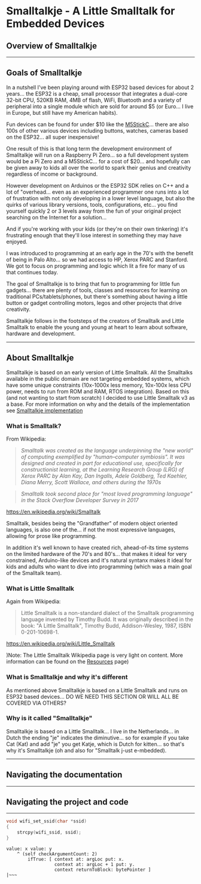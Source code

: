 # **Smalltalkje - A Little Smalltalk for Embedded Devices**

## **Overview of Smalltalkje**

---

## **Goals of Smalltalkje**

In a nutshell I've been playing around with ESP32 based devices for about 2 years... the ESP32 is a cheap, small processor that integrates a dual-core 32-bit CPU, 520KB RAM, 4MB of flash, WiFi, Bluetooth and a variety of peripheral into a single module which are sold for around $5 (or Euro... I live in Europe, but still have my American habits).

Fun devices can be found for under $10 like the [M5StickC](https://m5stack-store.myshopify.com/products/stick-c)... there are also 100s of other various devices including buttons, watches, cameras based on the ESP32... all super inexpensive!

One result of this is that long term the development environment of Smalltalkje will run on a Raspberry Pi Zero... so a full development system would be a Pi Zero and a M5StickC... for a cost of $20... and hopefully can be given away to kids all over the world to spark their genius and creativity regardless of income or background.

However development on Arduinos or the ESP32 SDK relies on C++ and a lot of "overhead... even as an experienced programmer one runs into a lot of frustration with not only developing in a lower level language, but also the quirks of various library versions, tools, configurations, etc... you find yourself quickly 2 or 3 levels away from the fun of your original project searching on the Internet for a solution... 

And if you're working with your kids (or they're on their own tinkering) it's frustrating enough that they'll lose interest in something they may have enjoyed.

I was introduced to programming at an early age in the 70's with the benefit of being in Palo Alto... so we had access to HP, Xerox PARC and Stanford. We got to focus on programming and logic which lit a fire for many of us that continues today.

The goal of Smalltalkje is to bring that fun to programming for little fun gadgets... there are plenty of tools, classes and resources for learning on traditional PCs/tablets/phones, but there's something about having a little button or gadget controlling motors, legos and other projects that drive creativity.

Smalltalkje follows in the footsteps of the creators of Smalltalk and Little Smalltalk to enable the young and young at heart to learn about software, hardware and development.

---

## **About Smalltalkje**

Smalltalkje is based on an early version of Little Smalltalk. All the Smalltalks available in the public domain are not targeting embedded systems, which have some unique constraints (10x-1000x less memory, 10x-100x less CPU power, needs to run from ROM and RAM, RTOS integration). Based on this (and not wanting to start from scratch) I decided to use Little Smalltalk v3 as a base. For more information on why and the details of the implementation see [Smalltalkje implementation](www.example.com)

### What is Smalltalk?

From Wikipedia:
>  *Smalltalk was created as the language underpinning the "new world" of computing exemplified by "human–computer symbiosis". It was designed and created in part for educational use, specifically for constructionist learning, at the Learning Research Group (LRG) of Xerox PARC by Alan Kay, Dan Ingalls, Adele Goldberg, Ted Kaehler, Diana Merry, Scott Wallace, and others during the 1970s*

> *Smalltalk took second place for "most loved programming language" in the Stack Overflow Developer Survey in 2017*

https://en.wikipedia.org/wiki/Smalltalk


Smalltalk, besides being the "Grandfather" of modern object oriented languages, is also one of the... if not the most expressive languages, allowing for prose like programming.

In addition it's well known to have created rich, ahead-of-its time systems on the limited hardware of the 70's and 80's... that makes it ideal for very constrained, Arduino-like devices and it's natural syntanx makes it ideal for kids and adults who want to dive into programming (which was a main goal of the Smalltalk team).

### What is Little Smalltalk

Again from Wikipedia:

>Little Smalltalk is a non-standard dialect of the Smalltalk programming language invented by Timothy Budd. It was originally described in the book: "A Little Smalltalk", Timothy Budd, Addison-Wesley, 1987, ISBN 0-201-10698-1.

https://en.wikipedia.org/wiki/Little_Smalltalk

)Note: The Little Smalltalk Wikipedia page is very light on content. More information can be found on the [Resources](https://www.example.com) page)

### What is Smalltalkje and why it's different

As mentioned above Smalltalkje is based on a Little Smalltalk and runs on ESP32 based devices... DO WE NEED THIS SECTION OR WILL ALL BE COVERED VIA OTHERS?

### Why is it called "Smalltalkje"

Smalltalkje is based on a Little Smalltalk... I live in the Netherlands... in Dutch the ending "je" indicates the diminutive... so for example if you take Cat (Kat) and add "je" you get Katje, which is Dutch for kitten... so that's why it's Smalltalkje (oh and also for "Smalltalk j-ust e-mbedded). 

---

## **Navigating the documentation**

---

## **Navigating the project and code**

---

~~~c
void wifi_set_ssid(char *ssid)
{
    strcpy(wifi_ssid, ssid);
}
~~~

~~~smalltalk
value: x value: y
	^ (self checkArgumentCount: 2)
		ifTrue: [ context at: argLoc put: x.
				  context at: argLoc + 1 put: y.
				  context returnToBlock: bytePointer ]
|~~~
